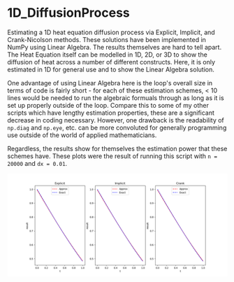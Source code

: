 # 1D_DiffusionProcess

Estimating a 1D heat equation diffusion process via Explicit, Implicit, and Crank-Nicolson methods.  These 
solutions have been implemented in NumPy using Linear Algebra.  The results themselves are hard to tell apart. 
The Heat Equation itself can be modelled in 1D, 2D, or 3D to show the diffusion of heat across a number of different 
constructs.  Here, it is only estimated in 1D for general use and to show the Linear Algebra solution.

One advantage of using Linear Algebra here is the loop's overall size in terms of code is fairly short - for each of these
estimation schemes, < 10 lines would be needed to run the algebraic formuals through as long as it is set up properly 
outside of the loop.  Compare this to some of my other scripts which have lengthy estimation properties, these are a 
significant decrease in coding necessary.  However, one drawback is the readability of `np.diag` and `np.eye`, etc. can 
be more convoluted for generally programming use outside of the world of applied mathematicians.

Regardless, the results show for themselves the estimation power that these schemes have.  These plots were the result of 
running this script with `n = 20000` and `dx = 0.01`.

![result](./plots.png)
